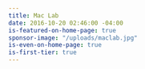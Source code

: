 ```yaml
---
title: Mac Lab
date: 2016-10-20 02:46:00 -04:00
is-featured-on-home-page: true
sponsor-image: "/uploads/maclab.jpg"
is-even-on-home-page: true
is-first-tier: true
---
```


